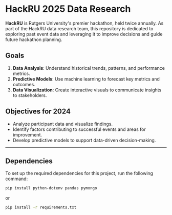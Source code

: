# HackRU 2025 Data Research

**HackRU** is Rutgers University's premier hackathon, held twice annually. As part of the HackRU data research team, this repository is dedicated to exploring past event data and leveraging it to improve decisions and guide future hackathon planning.

## Goals

1. **Data Analysis**: Understand historical trends, patterns, and performance metrics.
2. **Predictive Models**: Use machine learning to forecast key metrics and outcomes.
3. **Data Visualization**: Create interactive visuals to communicate insights to stakeholders.

## Objectives for 2024

- Analyze participant data and visualize findings.
- Identify factors contributing to successful events and areas for improvement.
- Develop predictive models to support data-driven decision-making.

---

## Dependencies

To set up the required dependencies for this project, run the following command:

```bash
pip install python-dotenv pandas pymongo
```
or 

```bash
pip install -r requirements.txt
```
